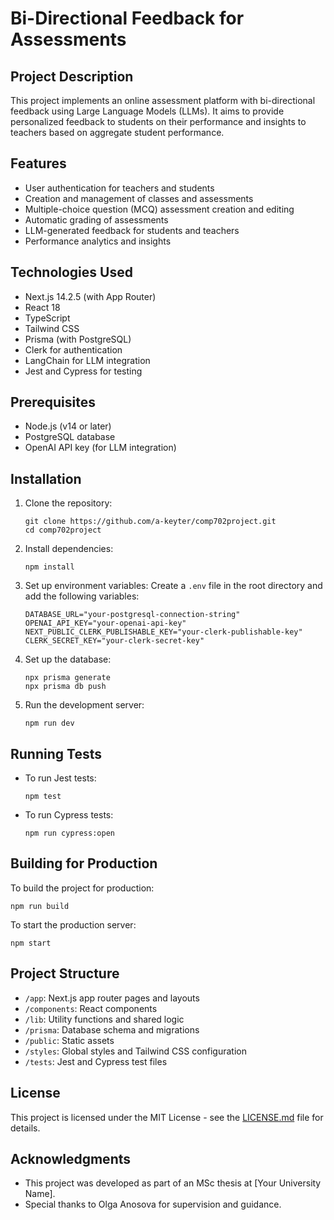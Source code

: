 # Bi-Directional Feedback for Assessments

## Project Description
This project implements an online assessment platform with bi-directional feedback using Large Language Models (LLMs). It aims to provide personalized feedback to students on their performance and insights to teachers based on aggregate student performance.

## Features
- User authentication for teachers and students
- Creation and management of classes and assessments
- Multiple-choice question (MCQ) assessment creation and editing
- Automatic grading of assessments
- LLM-generated feedback for students and teachers
- Performance analytics and insights

## Technologies Used
- Next.js 14.2.5 (with App Router)
- React 18
- TypeScript
- Tailwind CSS
- Prisma (with PostgreSQL)
- Clerk for authentication
- LangChain for LLM integration
- Jest and Cypress for testing

## Prerequisites
- Node.js (v14 or later)
- PostgreSQL database
- OpenAI API key (for LLM integration)

## Installation

1. Clone the repository:
   ```
   git clone https://github.com/a-keyter/comp702project.git
   cd comp702project
   ```

2. Install dependencies:
   ```
   npm install
   ```

3. Set up environment variables:
   Create a `.env` file in the root directory and add the following variables:
   ```
   DATABASE_URL="your-postgresql-connection-string"
   OPENAI_API_KEY="your-openai-api-key"
   NEXT_PUBLIC_CLERK_PUBLISHABLE_KEY="your-clerk-publishable-key"
   CLERK_SECRET_KEY="your-clerk-secret-key"
   ```

4. Set up the database:
   ```
   npx prisma generate
   npx prisma db push
   ```

5. Run the development server:
   ```
   npm run dev
   ```

## Running Tests
- To run Jest tests:
  ```
  npm test
  ```

- To run Cypress tests:
  ```
  npm run cypress:open
  ```

## Building for Production
To build the project for production:
```
npm run build
```

To start the production server:
```
npm start
```

## Project Structure
- `/app`: Next.js app router pages and layouts
- `/components`: React components
- `/lib`: Utility functions and shared logic
- `/prisma`: Database schema and migrations
- `/public`: Static assets
- `/styles`: Global styles and Tailwind CSS configuration
- `/tests`: Jest and Cypress test files


## License
This project is licensed under the MIT License - see the [LICENSE.md](LICENSE.md) file for details.

## Acknowledgments
- This project was developed as part of an MSc thesis at [Your University Name].
- Special thanks to Olga Anosova for supervision and guidance.